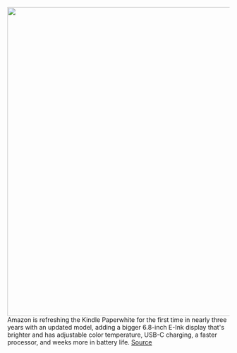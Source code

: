 <img src='https://cdn.vox-cdn.com/thumbor/aK0z71Q2OEdHcTJrhl-UxdY0SIE=/0x0:3008x1602/1200x800/filters:focal(1105x536:1585x1016)/cdn.vox-cdn.com/uploads/chorus_image/image/69887573/Kindle_Paperwhite__Lifestyle_1.0.jpg' width='700px' /><br/>
Amazon is refreshing the Kindle Paperwhite for the first time in nearly three years with an updated model, adding a bigger 6.8-inch E-Ink display that's brighter and has adjustable color temperature, USB-C charging, a faster processor, and weeks more in battery life.
<a href='https://www.theverge.com/2021/9/21/22684801/amazon-kindle-paperwhite-features-price-release-date'> Source <a/>